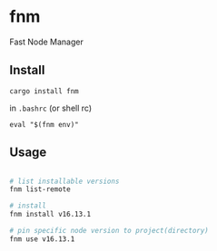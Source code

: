 # fnm

Fast Node Manager

## Install

```
cargo install fnm
```

in `.bashrc` (or shell rc)

```
eval "$(fnm env)"
```

## Usage

```sh

# list installable versions
fnm list-remote

# install
fnm install v16.13.1

# pin specific node version to project(directory)
fnm use v16.13.1
```